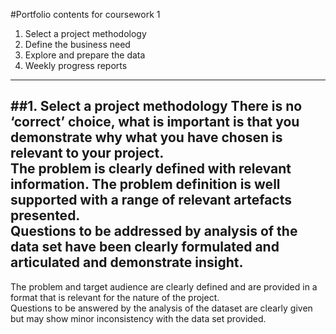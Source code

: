 #Portfolio contents for coursework 1  
1.	Select a project methodology  
2.	Define the business need  
3.	Explore and prepare the data  
4.	Weekly progress reports  
---                         
##1.	Select a project methodology
There is no ‘correct’ choice, what is important is that you demonstrate why 
what you have chosen is relevant to your project.  
The problem is clearly defined with relevant information.
The problem definition is well supported with a range of relevant artefacts 
presented.  
Questions to be addressed by analysis of the data set have been clearly 
formulated and articulated and demonstrate insight.  
---
The problem and target audience are clearly defined and are provided in a 
format that is relevant for the nature of the project.  
Questions to be answered by the analysis of the dataset are clearly given 
but may show minor inconsistency with the data set provided.  
  